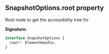 ## SnapshotOptions.root property

Root node to get the accessibility tree for

**Signature:**

```typescript
interface SnapshotOptions {
  root?: ElementHandle;
}
```
